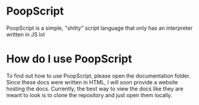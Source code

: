 # PoopScript
PoopScript is a simple, "shitty" script language that only has an interpreter written in JS lol

# How do I use PoopScript
To find out how to use PoopScript, please open the documentation folder. Since these docs were written in HTML, I will soon provide a website hosting the docs. Currently, the best way to view the docs like they are meant to look is to clone the repository and just open them locally.